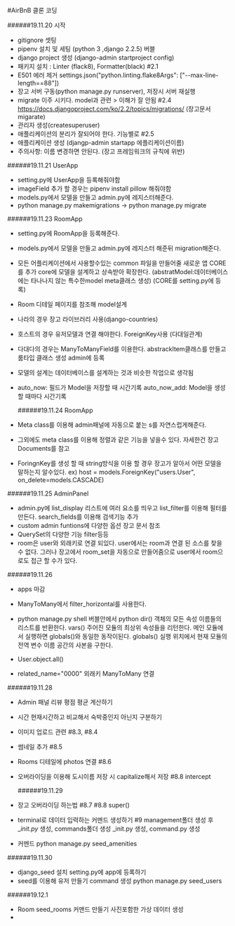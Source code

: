 #AirBnB 클론 코딩

######19.11.20 시작

- gitignore 셋팅
- pipenv 설치 및 세팅 (python 3 ,django 2.2.5) 버블
- django project 생성 (django-admin startproject config)
- 패키지 설치 : Linter (flack8), Formatter(black) #2.1
- E501 에러 제거 settings.json("python.linting.flake8Args": ["--max-line-length==88"])
- 장고 서버 구동(python manage.py runserver), 저장시 서버 재실행
- migrate 이주 시키다. model과 관련 > 이해가 잘 안됨 #2.4
  https://docs.djangoproject.com/ko/2.2/topics/migrations/ (장고문서migarate)
- 관리자 생성(createsuperuser)
- 애플리케이션의 분리가 잘되어야 한다. 기능별로 #2.5
- 애플리케이션 생성 (djangp-admin startapp 에플리케이션이름)
- 주의사항: 이름 변경하면 안된다. (장고 프레임워크의 규칙에 위반)

######19.11.21 UserApp

- setting.py에 UserApp을 등록해줘야함
- imageField 추가 할 경우는 pipenv install pillow 해줘야함
- models.py에서 모델을 만들고 admin.py에 레지스터해준다.
- python manage.py makemigrations -> python manage.py migrate

######19.11.23 RoomApp

- setting.py에 RoomApp을 등록해준다.
- models.py에서 모델을 만들고 admin.py에 레지스터 해준뒤 migration해준다.
- 모든 어플리케이션에서 사용할수있는 common 파일을 만들어줄 새로운 앱 CORE를 추가 core에 모델을 설계하고
  상속받아 확장한다. (abstratModel:데이터베이스에는 타나나지 않는 특수한model meta클래스 생성)
  (CORE를 setting.py에 등록)
- Room 디테일 페이지를 참조해 model설계
- 나라의 경우 장고 라이브러리 사용(django-countries)
- 호스트의 경우 유저모델과 연결 해야한다. ForeignKey사용 (다대일관계)
- 다대다의 경우는 ManyToManyField를 이용한다. abstrackItem클래스를 만들고 룸타입 클래스 생성 admin에 등록
- 모델의 설계는 데이터베이스를 설계하는 것과 비슷한 작업으로 생각됨
- auto_now: 필드가 Model을 저장할 때 시간기록
  auto_now_add: Model을 생성할 때마다 시간기록

  ######19.11.24 RoomApp

- Meta class를 이용해 admin패널에 자동으로 붙는 s를 자연스럽게해준다.
- 그외에도 meta class를 이용해 정렬과 같은 기능을 넣을수 있다.
  자세한건 장고 Documents를 참고
- ForingnKey를 생성 할 때 string방식을 이용 할 경우 장고가 알아서 어떤 모델을 말하는지 알수있다.
  ex) host = models.ForeignKey("users.User", on_delete=models.CASCADE)

######19.11.25 AdminPanel

- admin.py에 list_display 리스트에 여러 요소를 띄우고 list_filter를 이용해 필터를 만든다.
  search_fields를 이용해 검색기능 추가
- custom admin funtions에 다양한 옵션 장고 문서 참조
- QuerySet의 다양한 기능 filter등등
- room은 user와 외래키로 연결 되있다. user에서는 room과 연결 된 소스를 찾을 수 없다.
  그러나 장고에서 room_set을 자동으로 만들어줌으로 user에서 room으로도 접근 할 수가 있다.

######19.11.26

- apps 마감

- ManyToMany에서 filter_horizontal를 사용한다.
- python manage.py shell 버블안에서 python
  dir() 객체의 모든 속성 이름들의 리스트를 반환한다.
  vars() 주어진 모듈의 최상위 속성들을 리턴한다. 메인 모듈에서 실행하면 globals()와 동일한 동작이된다.
  globals() 실행 위치에서 현재 모듈의 전역 변수 이름 공간의 사본을 구한다.
- User.object.all()
- related_name="0000" 외래키 ManyToMany 연결

######19.11.28

- Admin 패널 리뷰 평점 평균 계산하기
- 시간 현재시간하고 비교해서 숙박중인지 아닌지 구분하기
- 이미지 업로드 관련 #8.3, #8.4
- 썸네일 추가 #8.5
- Rooms 디테일에 photos 연결 #8.6
- 오버라이딩을 이용해 도시이름 저장 시 capitalize해서 저장 #8.8
  intercept

  ######19.11.29

- 장고 오버라이딩 하는법 #8.7 #8.8 super()
- terminal로 데이터 입력하는 커멘드 생성하기 #9
  management폴더 생성 후 \__init.py_ 생성, commands폴더 생성 \_init.py 생성, command.py 생성
- 커멘드 python manage.py seed_amenities

######19.11.30

- django_seed 설치 setting.py에 app에 등록하기
- seed를 이용해 유저 만들기 command 생성 python manage.py seed_users

######19.12.1

- Room seed_rooms 커맨드 만들기 사진포함한 가상 데이터 생성
-
